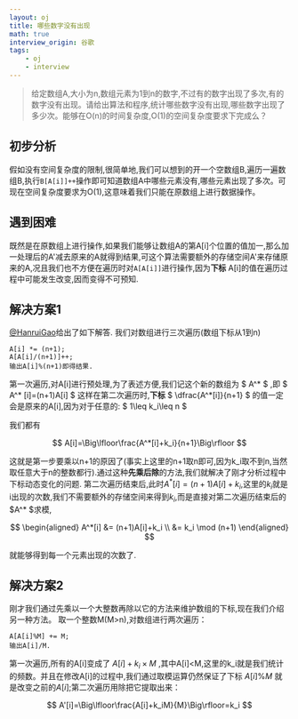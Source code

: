 ```yaml
---
layout: oj
title: 哪些数字没有出现
math: true
interview_origin: 谷歌
tags:
    - oj
    - interview
---
```


>给定数组A,大小为n,数组元素为1到n的数字,不过有的数字出现了多次,有的数字没有出现。请给出算法和程序,统计哪些数字没有出现,哪些数字出现了多少次。能够在O(n)的时间复杂度,O(1)的空间复杂度要求下完成么？

## 初步分析
假如没有空间复杂度的限制,很简单地,我们可以想到的开一个空数组B,遍历一遍数组B,执行`B[A[i]]++`操作即可知道数组A中哪些元素没有,哪些元素出现了多次。可现在空间复杂度要求为O(1),这意味着我们只能在原数组上进行数据操作。

## 遇到困难
既然是在原数组上进行操作,如果我们能够让数组A的第A[i]个位置的值加一,那么加一处理后的A'减去原来的A就得到结果,可这个算法需要额外的存储空间A'来存储原来的A,况且我们也不方便在遍历时对`A[A[i]]`进行操作,因为**下标** A[i]的值在遍历过程中可能发生改变,因而变得不可预知.

## 解决方案1
[@HanruiGao](http://weibo.com/1670029795)给出了如下解答.
我们对数组进行三次遍历(数组下标从1到n)
```text
A[i] *= (n+1);
A[A[i]/(n+1)]++;
输出A[i]%(n+1)即得结果.
```
第一次遍历,对A[i]进行预处理,为了表述方便,我们记这个新的数组为 $ A^* $ ,即 $ A^* [i]=(n+1)A[i] $
这样在第二次遍历时,**下标** $ \dfrac{A^*[i]}{n+1} $ 的值一定会是原来的A[i],因为对于任意的: $ 1\leq k_i\leq n $

我们都有

$$ A[i]=\Big\lfloor\frac{A^*[i]+k_i}{n+1}\Big\rfloor $$

这就是第一步要乘以n+1的原因了(事实上这里的n+1取n即可,因为k_i取不到n,当然取任意大于n的整数都行).通过这种**先乘后除**的方法,我们就解决了刚才分析过程中下标动态变化的问题.
第二次遍历结束后,此时$A^* [i]=(n+1)A[i]+k_i$,这里的$k_i$就是i出现的次数,我们不需要额外的存储空间来得到$k_i$,而是直接对第二次遍历结束后的$A^* $求模,

$$
\begin{aligned}
A^*[i]  &= (n+1)A[i]+k_i \\
&= k_i \mod (n+1)
\end{aligned}
$$

就能够得到每一个元素出现的次数了.

## 解决方案2
刚才我们通过先乘以一个大整数再除以它的方法来维护数组的下标,现在我们介绍另一种方法。
取一个整数M(M>n),对数组进行两次遍历：

~~~
A[A[i]%M] += M;
输出A[i]/M.
~~~

第一次遍历,所有的A[i]变成了 $A[i]+k_i\times M$ ,其中A[i]<M,这里的k_i就是我们统计的频数。并且在修改A[i]的过程中,我们通过取模运算仍然保证了下标 $A[i]\%M$ 就是改变之前的$A[i]$;第二次遍历用除把它提取出来：

$$ A'[i]=\Big\lfloor\frac{A[i]+k_iM}{M}\Big\rfloor=k_i $$

